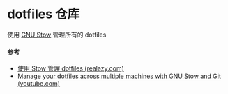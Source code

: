 # dotfiles 仓库

使用 [GNU Stow](https://www.gnu.org/software/stow/) 管理所有的 dotfiles

#### 参考
- [使用 Stow 管理 dotfiles (realazy.com)](https://realazy.com/posts/2020-11-22-manage-dotfiles-with-stow.html)  
- [Manage your dotfiles across multiple machines with GNU Stow and Git (youtube.com)](https://www.youtube.com/watch?v=90xMTKml9O0)  
